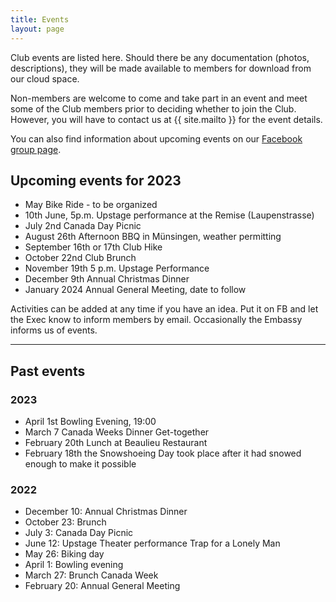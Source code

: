 ```yaml
---
title: Events
layout: page
---
```


Club events are listed here. 
Should there be any documentation (photos, descriptions), they will be made available to members for download from our cloud space.

Non-members are welcome to come and take part in an event and meet some of the Club members prior to deciding whether to join the Club. 
However, you will have to contact us at {{ site.mailto }} for the event details.

You can also find information about upcoming events on our [Facebook group page](https://www.facebook.com/groups/canadaclubberne/).

## Upcoming events for 2023

- May Bike Ride - to be organized 
- 10th June, 5p.m. Upstage performance at the Remise (Laupenstrasse)
- July 2nd Canada Day Picnic
- August 26th Afternoon BBQ in Münsingen, weather permitting
- September 16th or 17th Club Hike
- October 22nd Club Brunch
- November 19th 5 p.m. Upstage Performance
- December 9th Annual Christmas Dinner
- January 2024 Annual General Meeting, date to follow

Activities can be added at any time if you have an idea. 
Put it on FB and let the Exec know to inform members by email.
Occasionally the Embassy informs us of events.

---
## Past events

### 2023

- April 1st Bowling Evening, 19:00
- March 7 Canada Weeks Dinner Get-together
- February 20th Lunch at Beaulieu Restaurant
- February 18th the Snowshoeing Day took place after it had snowed enough to make it possible

### 2022

- December 10: Annual Christmas Dinner
- October 23: Brunch
- July 3: Canada Day Picnic
- June 12: Upstage Theater performance Trap for a Lonely Man
- May 26: Biking day
- April 1: Bowling evening
- March 27: Brunch Canada Week
- February 20: Annual General Meeting
